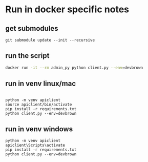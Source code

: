 # Run in docker specific notes

## get submodules

```
git submodule update --init --recursive
```

## run the script

```bash
docker run -it --rm admin_py python client.py --env=devbrown
```

## run in venv linux/mac

```

python -m venv apiclient
source apiclient/bin/activate
pip install -r requirements.txt
python client.py --env=devbrown
```

## run in venv windows

```
python -m venv apiclient
apiclient\Scripts\activate
pip install -r requirements.txt
python client.py --env=devbrown
```
